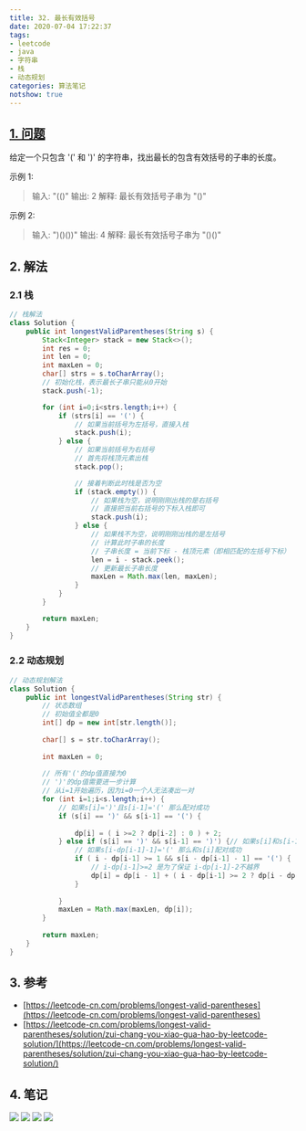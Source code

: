 ```yaml
---
title: 32. 最长有效括号
date: 2020-07-04 17:22:37
tags:
- leetcode
- java
- 字符串
- 栈
- 动态规划
categories: 算法笔记
notshow: true
---
```

## [1. 问题](https://leetcode-cn.com/problems/longest-valid-parentheses/)
给定一个只包含 '(' 和 ')' 的字符串，找出最长的包含有效括号的子串的长度。

示例 1:
>输入: "(()"
输出: 2
解释: 最长有效括号子串为 "()"
<!--more-->
示例 2:
>输入: ")()())"
输出: 4
解释: 最长有效括号子串为 "()()"

## 2. 解法
### 2.1 栈
```java
// 栈解法
class Solution {
    public int longestValidParentheses(String s) {
        Stack<Integer> stack = new Stack<>();
        int res = 0;
        int len = 0;
        int maxLen = 0;
        char[] strs = s.toCharArray();
        // 初始化栈，表示最长子串只能从0开始
        stack.push(-1);

        for (int i=0;i<strs.length;i++) {
            if (strs[i] == '(') {
                // 如果当前括号为左括号，直接入栈
                stack.push(i);
            } else {
                // 如果当前括号为右括号
                // 首先将栈顶元素出栈
                stack.pop();

                // 接着判断此时栈是否为空
                if (stack.empty()) {
                    // 如果栈为空，说明刚刚出栈的是右括号
                    // 直接把当前右括号的下标入栈即可
                    stack.push(i);
                } else {
                    // 如果栈不为空，说明刚刚出栈的是左括号
                    // 计算此时子串的长度
                    // 子串长度 = 当前下标 - 栈顶元素（即相匹配的左括号下标）
                    len = i - stack.peek();
                    // 更新最长子串长度
                    maxLen = Math.max(len, maxLen);
                }
            }
        }

        return maxLen;
    }
}
```

### 2.2 动态规划
```java
// 动态规划解法
class Solution {
    public int longestValidParentheses(String str) {
        // 状态数组
        // 初始值全都是0
        int[] dp = new int[str.length()];
        
        char[] s = str.toCharArray();
        
        int maxLen = 0;
        
        // 所有'('的dp值直接为0
        // ')'的dp值需要进一步计算
        // 从i=1开始遍历，因为i=0一个人无法凑出一对
        for (int i=1;i<s.length;i++) {
            // 如果s[i]=')'且s[i-1]='(' 那么配对成功
            if (s[i] == ')' && s[i-1] == '(') {
                
                dp[i] = ( i >=2 ? dp[i-2] : 0 ) + 2;
            } else if (s[i] == ')' && s[i-1] == ')') {// 如果s[i]和s[i-1]都是')' 画个图缕清一下关系就成了
                // 如果s[i-dp[i-1]-1]='(' 那么和s[i]配对成功
                if ( i - dp[i-1] >= 1 && s[i - dp[i-1] - 1] == '(') {
                    // i-dp[i-1]>=2 是为了保证 i-dp[i-1]-2不越界
                    dp[i] = dp[i - 1] + ( i - dp[i-1] >= 2 ? dp[i - dp[i-1] -2] : 0) + 2;
                }
                
            }
            maxLen = Math.max(maxLen, dp[i]);
        }
        
        return maxLen;
    }
}
```

## 3. 参考
- [https://leetcode-cn.com/problems/longest-valid-parentheses](https://leetcode-cn.com/problems/longest-valid-parentheses)
- [https://leetcode-cn.com/problems/longest-valid-parentheses/solution/zui-chang-you-xiao-gua-hao-by-leetcode-solution/](https://leetcode-cn.com/problems/longest-valid-parentheses/solution/zui-chang-you-xiao-gua-hao-by-leetcode-solution/)

## 4. 笔记
![](https://777blog.oss-cn-shanghai.aliyuncs.com/blog%20pic/leetcode32-1.jpg)
![](https://777blog.oss-cn-shanghai.aliyuncs.com/blog%20pic/leetcode32-2.jpg)
![](https://777blog.oss-cn-shanghai.aliyuncs.com/blog%20pic/leetcode32-3.jpg)
![](https://777blog.oss-cn-shanghai.aliyuncs.com/blog%20pic/leetcode32-4.jpg)